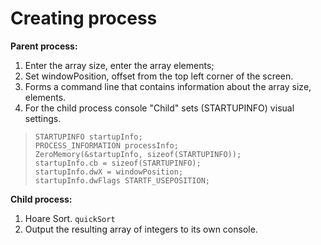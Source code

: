 # Creating process

**Parent process:**  
1) Enter the array size, enter the array elements;  
2) Set windowPosition, offset from the top left corner of the screen.  
3) Forms a command line that contains information about the array size, elements.  
4) For the child process console "Child" sets (STARTUPINFO) visual settings.
> `STARTUPINFO startupInfo;`  
> `PROCESS_INFORMATION processInfo;`  
> `ZeroMemory(&startupInfo, sizeof(STARTUPINFO));`  
> `startupInfo.cb = sizeof(STARTUPINFO);`  
> `startupInfo.dwX = windowPosition;`  
> `startupInfo.dwFlags STARTF_USEPOSITION;`  

**Child process:**  
1) Hoare Sort. `quickSort`  
2) Output the resulting array of integers to its own console.  
